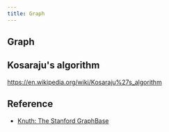 ```yaml
---
title: Graph
---
```


## Graph


## Kosaraju's algorithm
https://en.wikipedia.org/wiki/Kosaraju%27s_algorithm



## Reference
* [Knuth: The Stanford GraphBase](https://www-cs-faculty.stanford.edu/~knuth/sgb.html)
